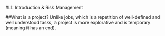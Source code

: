 #L1: Introduction & Risk Management

##What is a project?
Unlike jobs, which is a repetition of well-defined and well understood tasks,
a project is more explorative and is temporary (meaning it has an end).


